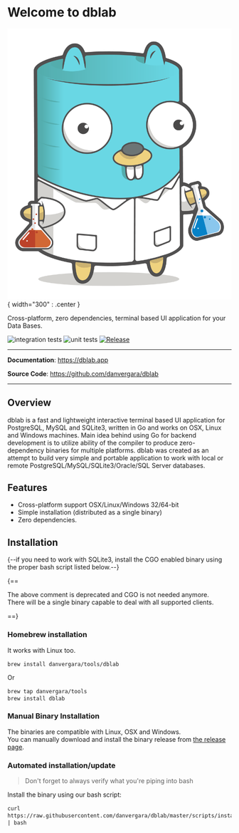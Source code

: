 # Welcome to **dblab**

![dblab](https://raw.githubusercontent.com/danvergara/dblab/main/assets/gopher-dblab.png){ width="300" : .center }

Cross-platform, zero dependencies, terminal based UI application for your Data Bases.  

![integration tests](https://github.com/danvergara/dblab/actions/workflows/ci.yaml/badge.svg)  ![unit tests](https://github.com/danvergara/dblab/actions/workflows/test.yaml/badge.svg)  [![Release](https://img.shields.io/github/release/danvergara/dblab.svg?label=Release)](https://github.com/danvergara/dblab/releases)

---

**Documentation**: <a href="https://dblab.app" target="_blank">https://dblab.app</a>

**Source Code**: <a href="https://github.com/danvergara/dblab" target="_blank">https://github.com/danvergara/dblab</a>

---

## Overview

dblab is a fast and lightweight interactive terminal based UI application for PostgreSQL, MySQL and SQLite3,
written in Go and works on OSX, Linux and Windows machines. Main idea behind using Go for backend development
is to utilize ability of the compiler to produce zero-dependency binaries for
multiple platforms. dblab was created as an attempt to build very simple and portable
application to work with local or remote PostgreSQL/MySQL/SQLite3/Oracle/SQL Server databases.
  

## Features

  * Cross-platform support OSX/Linux/Windows 32/64-bit  
  * Simple installation (distributed as a single binary)  
  * Zero dependencies.  

## Installation

{--if you need to work with SQLite3, install the CGO enabled binary using the proper bash script listed below.--}

{==

The above comment is deprecated and CGO is not needed anymore.   
There will be a single binary capable to deal with all supported clients.
 
==}

### Homebrew installation

It works with Linux too.

```{ .sh .copy }
brew install danvergara/tools/dblab
```

Or

```{ .sh .copy }
brew tap danvergara/tools
brew install dblab
```

### Manual Binary Installation
The binaries are compatible with Linux, OSX and Windows.  
You can manually download and install the binary release from [the release page](https://github.com/danvergara/dblab/releases).

### Automated installation/update
> Don't forget to always verify what you're piping into bash

Install the binary using our bash script:

```{ .sh .copy }
curl https://raw.githubusercontent.com/danvergara/dblab/master/scripts/install_update_linux.sh | bash
```

